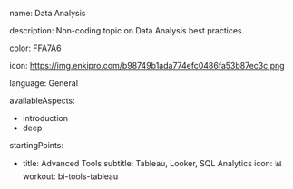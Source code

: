 name: Data Analysis

description: Non-coding topic on Data Analysis best practices.

color: FFA7A6

icon: https://img.enkipro.com/b98749b1ada774efc0486fa53b87ec3c.png

language: General

availableAspects:
  - introduction
  - deep

startingPoints:
  - title: Advanced Tools
    subtitle: Tableau, Looker, SQL Analytics
    icon: 📊
    workout: bi-tools-tableau
